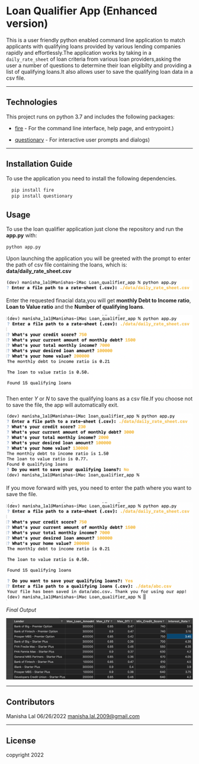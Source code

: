 # Loan Qualifier App (Enhanced version)

This is a user friendly python enabled command line application to match applicants with qualifying loans provided by various lending companies rapidly and effortlessly.The application works by taking in a `daily_rate_sheet` of loan criteria from various loan providers,asking the user a number of questions to determine their loan eligibilty and providing a list of qualifying loans.It also allows user to save the qualifying loan data in a csv file. 


---

## Technologies

This project runs on python 3.7 and includes the following packages:

* [fire](https://github.com/google/python-fire) - For the command line interface, help page, and entrypoint.)

* [questionary](https://github.com/tmbo/questionary) - For interactive user prompts and dialogs)


---

## Installation Guide

To use the application you need to install the following dependencies.

```python
  pip install fire
  pip install questionary
```


## Usage

To use the loan qualifier application just clone the repository and run the **app.py** with:

```python
python app.py
```


Upon launching the application you will be greeted with the prompt to enter the path of csv file containing the loans, which is: **data/daily_rate_sheet.csv**


![](data/Image_csv_path.png)



Enter the requested finacial data,you will get **monthly Debt to Income ratio**, **Loan to Value ratio** and the **Number of qualifying loans**. 


![](data/Image_user_input.png)


Then enter *Y* or *N* to save the qualifying loans as a csv file.If you choose not to save the file, the app will automatically exit. 

![](data/Image_ql_with_save.png)

If you move forward with yes, you need to enter the path where you want to save the file.

![](data/Image_ql_without_save.png)


*Final Output*

![](data/Image_saved_ql_incsv.png)


---

## Contributors
Manisha Lal     06/26/2022
manisha.lal.2009@gmail.com


---

## License

copyright 2022